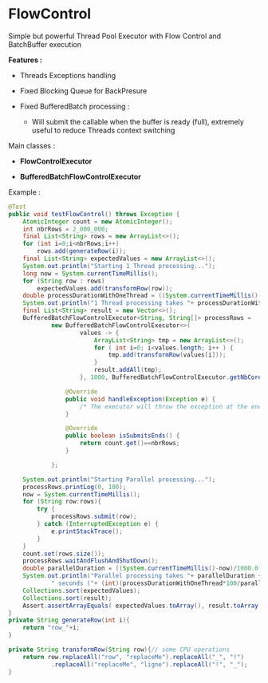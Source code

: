 # FlowControl

Simple but powerful Thread Pool Executor with Flow Control and BatchBuffer execution

**Features :** 

- Threads Exceptions handling

- Fixed Blocking Queue for BackPresure 

- Fixed BufferedBatch processing :
        
     * Will submit the callable when the buffer is ready (full), extremely useful to reduce Threads context switching

Main classes :

- **FlowControlExecutor** 

- **BufferedBatchFlowControlExecutor** 

Example :
```java
@Test
public void testFlowControl() throws Exception {
    AtomicInteger count = new AtomicInteger();
    int nbrRows = 2_000_000;
    final List<String> rows = new ArrayList<>();
    for (int i=0;i<nbrRows;i++)
        rows.add(generateRow(i));
    final List<String> expectedValues = new ArrayList<>();
    System.out.println("Starting 1 Thread processing...");
    long now = System.currentTimeMillis();
    for (String row : rows)
        expectedValues.add(transformRow(row));
    double processDurationWithOneThread = ((System.currentTimeMillis()-now)/1000.0);
    System.out.println("1 Thread processing takes "+ processDurationWithOneThread +" seconds");
    final List<String> result = new Vector<>();
    BufferedBatchFlowControlExecutor<String, String[]> processRows =
            new BufferedBatchFlowControlExecutor<>(
                    values -> {
                        ArrayList<String> tmp = new ArrayList<>();
                        for ( int i=0; i<values.length; i++ ) {
                            tmp.add(transformRow(values[i]));
                        }
                        result.addAll(tmp);
                    }, 1000, BufferedBatchFlowControlExecutor.getNbCores(), 500, "processRows") {

                @Override
                public void handleException(Exception e) {
                    /* The executor will throw the exception at the end if any exception */
                }

                @Override
                public boolean isSubmitsEnds() {
                    return count.get()==nbrRows;
                }

            };

    System.out.println("Starting Parallel processing...");
    processRows.printLog(0, 100);
    now = System.currentTimeMillis();
    for (String row:rows){
        try {
            processRows.submit(row);
        } catch (InterruptedException e) {
            e.printStackTrace();
        }
    }
    count.set(rows.size());
    processRows.waitAndFlushAndShutDown();
    double parallelDuration = ((System.currentTimeMillis()-now)/1000.0);
    System.out.println("Parallel processing takes "+ parallelDuration +
            " seconds ("+ (int)(processDurationWithOneThread*100/parallelDuration)+"% faster)");
    Collections.sort(expectedValues);
    Collections.sort(result);
    Assert.assertArrayEquals( expectedValues.toArray(), result.toArray() );
}
private String generateRow(int i){
    return "row_"+i;
}

private String transformRow(String row){// some CPU operations
    return row.replaceAll("row", "replaceMe").replaceAll("_", "!")
            .replaceAll("replaceMe", "ligne").replaceAll("!", "_");
}
```
